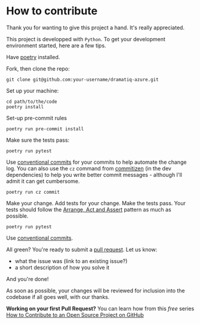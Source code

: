 # How to contribute

Thank you for wanting to give this project a hand. It's really appreciated.

This project is developped with `Python`.
To get your development  environment started, here are a few tips.

Have [poetry](https://python-poetry.org/docs/#installation) installed.

Fork, then clone the repo:

```shell
git clone git@github.com:your-username/dramatiq-azure.git
```

Set up your machine:

```
cd path/to/the/code
poetry install
```

Set-up pre-commit rules
```
poetry run pre-commit install
```

Make sure the tests pass:

```shell
poetry run pytest
```

Use [conventional commits](https://www.conventionalcommits.org/en/v1.0.0/) for your commits to help automate the change log. You can also use the `cz` command from [commitizen](https://commitizen-tools.github.io/commitizen/) (in the dev dependencies) to help you write better commit messages - although I'll admit it can get cumbersome.

```shell
poetry run cz commit
```
Make your change. Add tests for your change. Make the tests pass.
Your tests should follow the [Arrange, Act and Assert](https://jamescooke.info/arrange-act-assert-pattern-for-python-developers.html) pattern as much as possible.

```
poetry run pytest
```
Use [conventional commits](https://www.conventionalcommits.org/en/v1.0.0/).

All green? You're ready to submit a [pull request](https://github.com/bidossessi/dramatiq-azure/compare).
Let us know:
- what the issue was (link to an existing issue?)
- a short description of how you solve it

And you're done!

As soon as possible, your changes will be reviewed for inclusion into the codebase if all goes well, with our thanks.

**Working on your first Pull Request?** You can learn how from this *free* series [How to Contribute to an Open Source Project on GitHub](https://kcd.im/pull-request)
